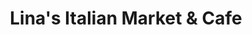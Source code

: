 ---
title: "Lina's Italian Market & Cafe"
url: /calgary/linas-italian-market-and-cafe/
shop: supermarket
---